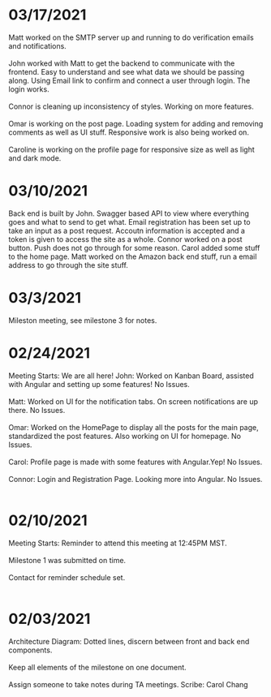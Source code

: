 # 03/17/2021
Matt worked on the SMTP server up and running to do verification emails and notifications.
<br></br>
John worked with Matt to get the backend to communicate with the frontend. Easy to understand and see what data we should be passing along.
  Using Email link to confirm and connect a user through login. The login works.
 <br></br>
Connor is cleaning up inconsistency of styles. Working on more features.
<br></br>
Omar is working on the post page. Loading system for adding and removing comments as well as UI stuff. Responsive work is also being worked on.
<br></br>
Caroline is working on the profile page for responsive size as well as light and dark mode.

# 03/10/2021
Back end is built by John.
Swagger based API to view where everything goes and what to send to get what.
  Email registration has been set up to take an input as a post request. Accoutn information is accepted and a token is given to access the site as a whole.
Connor worked on a post button.
  Push does not go through for some reason.
Carol added some stuff to the home page.
Matt worked on the Amazon back end stuff, run a email address to go through the site stuff.

# 03/3/2021
Mileston meeting, see milestone 3 for notes.

# 02/24/2021
Meeting Starts: We are all here!
John: Worked on Kanban Board, assisted with Angular and setting up some features!
  No Issues.
<br></br>
Matt: Worked on UI for the notification tabs. On screen notifications are up there.
  No Issues.
<br></br>
Omar: Worked on the HomePage to display all the posts for the main page, standardized the post features. Also working on UI for homepage.
  No Issues.
<br></br>
Carol: Profile page is made with some features with Angular.Yep!
  No Issues.
<br></br>
Connor: Login and Registration Page. Looking more into Angular.
  No Issues.
<br></br>

# 02/10/2021
Meeting Starts: Reminder to attend this meeting at 12:45PM MST.
<br></br>
Milestone 1 was submitted on time.
<br></br>
Contact for reminder schedule set.
<br></br>

# 02/03/2021
Architecture Diagram: Dotted lines, discern between front and back end components.
<br></br>
Keep all elements of the milestone on one document.
<br></br>
Assign someone to take notes during TA meetings.
Scribe: Carol Chang
